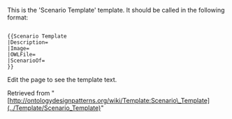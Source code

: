 This is the 'Scenario Template' template.
It should be called in the following format:




```

{{Scenario Template
|Description=
|Image=
|OWLFile=
|ScenarioOf=
}}

```

Edit the page to see the template text.





Retrieved from "[http://ontologydesignpatterns.org/wiki/Template:Scenario\_Template](../Template/Scenario_Template)"